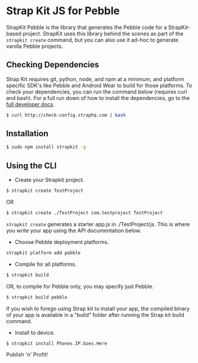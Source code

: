 # Strap Kit JS for Pebble

StrapKit Pebble is the library that generates the Pebble code for a StrapKit-based project. StrapKit uses this library behind the scenes as part of the `strapkit create` command, but you can also use it ad-hoc to generate vanilla Pebble projects.

## Checking Dependencies

Strap Kit requires git, python, node, and npm at a minimum, and platform specific SDK's like Pebble and Android Wear to build for those platforms. To check your dependencies, you can run the command below (requires curl and bash). For a full run down of how to install the dependencies, go to the <a href="https://docs.straphq.com" target="_blank">full developer docs</a>.

```bash
$ curl http://check-config.straphq.com | bash
```

## Installation

```bash
$ sudo npm install strapkit -g
```

## Using the CLI

* Create your Strapkit project.
```bash
$ strapkit create TestProject
```
OR
```bash
$ strapkit create ./TestProject com.testproject TestProject
```

```strapkit create``` generates a starter app.js in ./TestProject/js. This is where you write your app using the API documentation below.

* Choose Pebble deployment platforms.
```bash
strapkit platform add pebble
```

* Compile for all platforms.
```bash
$ strapkit build
```
OR, to compile for Pebble only, you may specify just Pebble.
```bash
$ strapkit build pebble
```
If you wish to forego using Strap kit to install your app, the compiled binary of your app is available in a "build" folder after running the Strap kit build command.

* Install to device.
```bash
$ strapkit install Phones.IP.Goes.Here
```
Publish 'n' Profit!